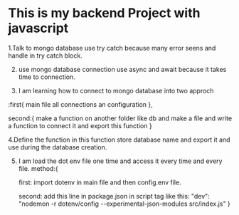 <h1>This is my backend Project with javascript</h1>

1.Talk to mongo database use try catch  because many error seens and handle in try catch block.

2. use mongo database connection use async and await because it takes time to connection.

3. I am learning how to connect to mongo database into two approch 

:first{
    main file all connections an configuration
},

 second:{
    make  a function on another folder like db and make a file and write a function to connect it and export this function
}

4.Define the function in this function store database name  and export it and use during the database creation.

5. I am load the dot env file one time and access it every time and every file. method:{

    first:
    import dotenv in main file and then config.env file.
    
    second: add this line in package.json in script tag like this:
    "dev": "nodemon -r dotenv/config --experimental-json-modules src/index.js"
}